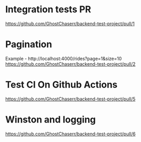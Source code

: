 # Integration tests PR
https://github.com/GhostChaserr/backend-test-project/pull/1

# Pagination
Example - http://localhost:4000/rides?page=1&size=10
https://github.com/GhostChaserr/backend-test-project/pull/2

# Test CI On Github Actions
https://github.com/GhostChaserr/backend-test-project/pull/5

# Winston and logging
https://github.com/GhostChaserr/backend-test-project/pull/6